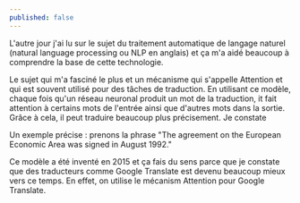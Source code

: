 ```yaml
---
published: false
---
```

L'autre jour j'ai lu sur le sujet du traitement automatique de langage naturel (natural language processing ou NLP en anglais) et ça m'a aidé beaucoup à comprendre la base de cette technologie.

Le sujet qui m'a fasciné le plus et un mécanisme qui s'appelle Attention et qui est souvent utilisé pour des tâches de traduction. En utilisant ce modèle, chaque fois qu'un réseau neuronal produit un mot de la traduction, it fait attention à certains mots de l'entrée ainsi que d'autres mots dans la sortie. Grâce à cela, il peut traduire beaucoup plus précisement. Je constate

Un exemple précise : prenons la phrase "The agreement on the European Economic Area was signed in August 1992." 

Ce modèle a été inventé en 2015 et ça fais du sens parce que je constate que des traducteurs comme Google Translate est devenu beaucoup mieux vers ce temps. En effet, on utilise le mécanism Attention pour Google Translate.